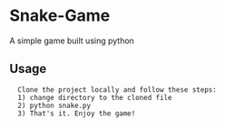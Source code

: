 # Snake-Game
A simple game built using python

## Usage

```
  Clone the project locally and follow these steps:
  1) change directory to the cloned file 
  2) python snake.py
  3) That's it. Enjoy the game!
```
